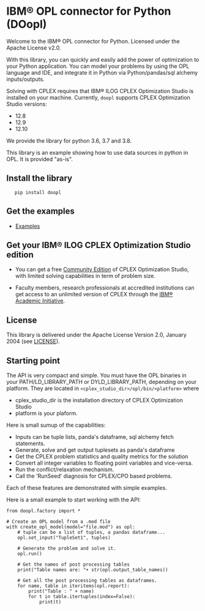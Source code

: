 # IBM&reg; OPL connector for Python (DOopl)

Welcome to the IBM&reg; OPL connector for Python.
Licensed under the Apache License v2.0.

With this library, you can quickly and easily add the power of optimization to
your Python application. You can model your problems by using the OPL language and IDE, and integrate it in Python via Python/pandas/sql alchemy inputs/outputs.

Solving with CPLEX requires that IBM&reg; ILOG CPLEX Optimization Studio is installed on your machine.
Currently, `doopl` supports CPLEX Optimization Studio versions:
- 12.8
- 12.9
- 12.10

We provide the library for python 3.6, 3.7 and 3.8.

This library is an example showing how to use data sources in python in OPL.
It is provided "as-is".

## Install the library

```
   pip install doopl
```

## Get the examples

* [Examples](https://github.com/IBMDecisionOptimization/doopl-examples)

## Get your IBM&reg; ILOG CPLEX Optimization Studio edition

- You can get a free [Community Edition](http://www-01.ibm.com/software/websphere/products/optimization/cplex-studio-community-edition)
 of CPLEX Optimization Studio, with limited solving capabilities in term of problem size.

- Faculty members, research professionals at accredited institutions can get access to an unlimited version of CPLEX through the
 [IBM&reg; Academic Initiative](https://ibm.onthehub.com/WebStore/ProductSearchOfferingList.aspx?srch=cplex).

## License

This library is delivered under the  Apache License Version 2.0, January 2004 (see [LICENSE](LICENSE.txt)).

## Starting point

The API is very compact and simple.
You must have the OPL binaries in your PATH/LD_LIBRARY_PATH or DYLD_LIBRARY_PATH, depending on your platform.
They are located in <code>&lt;cplex_studio_dir&gt;/opl/bin/&lt;platform&gt;</code> where
   * cplex_studio_dir is the installation directory of CPLEX Optimization Studio
   * platform is your plaform.

Here is small sumup of the capabilities:
   * Inputs can be tuple lists, panda's dataframe, sql alchemy fetch statements.
   * Generate, solve and get output tuplesets as panda's dataframe
   * Get the CPLEX problem statistics and quality metrics for the solution
   * Convert all integer variables to floating point variables and vice-versa.
   * Run the conflict/relaxation mechanism.
   * Call the 'RunSeed' diagnosis for CPLEX/CPO based problems.

Each of these features are demonstrated with simple examples.

Here is a small example to start working with the API:

    from doopl.factory import *

    # Create an OPL model from a .mod file
    with create_opl_model(model="file.mod") as opl:
        # tuple can be a list of tuples, a pandas dataframe...
        opl.set_input("TupleSet1", tuples)

        # Generate the problem and solve it.
        opl.run()

        # Get the names of post processing tables
        print("Table names are: "+ str(opl.output_table_names))

        # Get all the post processing tables as dataframes.
        for name, table in iteritems(opl.report):
            print("Table : " + name)
            for t in table.itertuples(index=False):
                print(t)